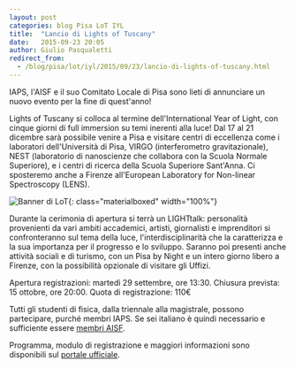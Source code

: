 ```yaml
---
layout: post
categories: blog Pisa LoT IYL
title:  "Lancio di Lights of Tuscany"
date:   2015-09-23 20:05
author: Giulio Pasqualetti
redirect_from:
  - /blog/pisa/lot/iyl/2015/09/23/lancio-di-lights-of-tuscany.html
---
```


IAPS, l'AISF e il suo Comitato Locale di Pisa sono lieti di annunciare un nuovo evento per la fine di quest'anno!

Lights of Tuscany si colloca al termine dell'International Year of Light, con cinque giorni di full immersion su temi inerenti alla luce! Dal 17 al 21 dicembre sarà possibile venire a Pisa e visitare centri di eccellenza come i laboratori dell'Università di Pisa, VIRGO (interferometro gravitazionale), NEST (laboratorio di nanoscienze che collabora con la Scuola Normale Superiore), e i centri di ricerca della Scuola Superiore Sant'Anna. Ci sposteremo anche a Firenze all'European Laboratory for Non-linear Spectroscopy (LENS).

![Banner di LoT](/img/blog/LoTbanner.png){: class="materialboxed" width="100%"}

Durante la cerimonia di apertura si terrà un LIGHTtalk: personalità provenienti da vari ambiti accademici, artisti, giornalisti e imprenditori si confronteranno sul tema della luce, l'interdisciplinarità che la caratterizza e la sua importanza per il progresso e lo sviluppo. Saranno poi presenti anche attività sociali e di turismo, con un Pisa by Night e un intero giorno libero a Firenze, con la possibilità opzionale di visitare gli Uffizi.

Apertura registrazioni: martedì 29 settembre, ore 13:30. Chiusura prevista: 15 ottobre, ore 20:00. Quota di registrazione: 110€

Tutti gli studenti di fisica, dalla triennale alla magistrale, possono partecipare, purché membri IAPS. Se sei italiano è quindi necessario e sufficiente essere [membri AISF](/iscrizione/).

Programma, modulo di registrazione e maggiori informazioni sono disponibili sul [portale ufficiale](http://www.ai-sf.it/lot).
